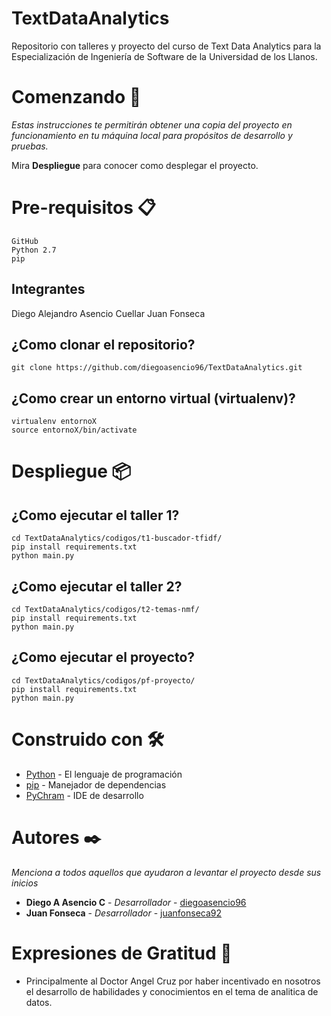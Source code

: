 # TextDataAnalytics

Repositorio con talleres y proyecto del curso de Text Data Analytics para la Especialización de Ingeniería de Software de la Universidad de los Llanos.

# Comenzando 🚀

_Estas instrucciones te permitirán obtener una copia del proyecto en funcionamiento en tu máquina local para propósitos de desarrollo y pruebas._

Mira **Despliegue** para conocer como desplegar el proyecto.


# Pre-requisitos 📋
```
GitHub
Python 2.7
pip
```

## Integrantes
Diego Alejandro Asencio Cuellar
Juan Fonseca

## ¿Como clonar el repositorio?
```
git clone https://github.com/diegoasencio96/TextDataAnalytics.git
```

## ¿Como crear un entorno virtual (virtualenv)?
```
virtualenv entornoX
source entornoX/bin/activate
```


# Despliegue 📦


## ¿Como ejecutar el taller 1?
```
cd TextDataAnalytics/codigos/t1-buscador-tfidf/
pip install requirements.txt
python main.py
```

## ¿Como ejecutar el taller 2?
```
cd TextDataAnalytics/codigos/t2-temas-nmf/
pip install requirements.txt
python main.py
```

## ¿Como ejecutar el proyecto?
```
cd TextDataAnalytics/codigos/pf-proyecto/
pip install requirements.txt
python main.py
```


# Construido con 🛠️

* [Python](http://www.google.com) - El lenguaje de programación
* [pip](http://www.google.com) - Manejador de dependencias
* [PyChram](http://www.google.com) - IDE de desarrollo


# Autores ✒️

_Menciona a todos aquellos que ayudaron a levantar el proyecto desde sus inicios_

* **Diego A Asencio C** - *Desarrollador* - [diegoasencio96](https://github.com/diegoasencio96)
* **Juan Fonseca** - *Desarrollador* - [juanfonseca92](https://github.com/juanfonseca92)

# Expresiones de Gratitud 🎁

* Principalmente al Doctor Angel Cruz por haber incentivado en nosotros el desarrollo de habilidades y conocimientos en el tema de analitica de datos.

